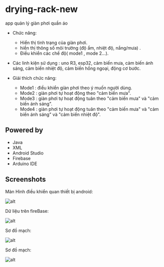# drying-rack-new
app quản lý giàn phơi quần áo

- Chức năng:
  + Hiển thị tình trạng của giàn phơi.
  + hiển thị thông số môi trường (độ ẩm, nhiệt độ, nắng/mưa) .
  + Điều khiển các chế độ( mode1 , mode 2...).

- Các linh kiện sử dụng : uno R3, esp32, cảm biến mưa, cảm biến ánh sáng, cảm biến nhiệt độ, cảm biến hồng ngoại, động cơ bước.

- Giải thích chức năng:
  + Mode1 : điều khiển giàn phơi theo ý muốn người dùng.
  + Mode2 : giàn phơi tự hoạt động theo "cảm biến mưa".
  + Mode3 : giàn phơi tự hoạt động tuân theo "cảm biến mưa" và "cảm biến ánh sáng".
  + Mode4 : giàn phơi tự hoạt động tuân theo "cảm biến mưa" và "cảm biến ánh sáng" và "cảm biến nhiệt độ".
  
## Powered by
-  Java
-  XML
-  Android Studio
- Firebase
- Arduino IDE


## Screenshots

Màn Hình điều khiển quan thiết bị android:

![alt](https://github.com/QuangDuong-BN/DE5/blob/main/manHinh.jpg)

Dữ liệu trên fireBase:

![alt](https://github.com/QuangDuong-BN/DE5/blob/main/firebase.png)

Sơ đồ mạch:

![alt](https://github.com/QuangDuong-BN/DE5/blob/main/so%20do%20mach.png)

Sơ đồ mạch:

![alt](https://github.com/QuangDuong-BN/DE5/blob/main/so%20do%20mach%202.png)


